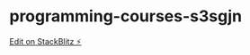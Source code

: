 # programming-courses-s3sgjn

[Edit on StackBlitz ⚡️](https://stackblitz.com/edit/programming-courses-s3sgjn)